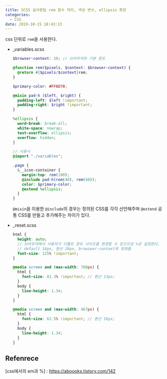 ```yaml
---
title: SCSS 실사용팁 rem 함수 처리, 색상 변수, ellipsis 확장
categories:
  - CSS
date: 2019-10-15 18:43:13
---
```


css 단위로 `rem`을 사용한다.


  - _variables.scss

    ```scss
    $browser-context: 20; // 브라우저의 기본 폰트
    
    @function rem($pixels, $context: $browser-context) {
      @return #{$pixels/$context}rem;
    }
    
    $primary-color: #FF6D70;
    
    @mixin pad-h ($left, $right) {
      padding-left: $left !important;
      padding-right: $right !important;
    }
    
    %ellipsis {
      word-break: break-all;
      white-space: nowrap;
      text-overflow: ellipsis;
      overflow: hidden;
    }
    
    // 사용시
    @import "./variables";
    
    .page {
      &__icon-container {
        margin-top: rem(100);
        @include pad-h(rem(40), rem(40));
        color: $primary-color;
        @extend %ellipsis;
      }
    }
    ```

    `@mixin`을 이용한 `@include`의 경우는 정의된 CSS를 각각 선언해주며 `@extend` 공통 CSS를 만들고 추가해주는 차이가 있다.

  - _reset.scss

    ```scss
    html {
      height: auto;
      // 브라우저에서 사용자가 디폴트 폰트 사이즈를 변경할 수 있으므로 %로 설정한다.
      // default 16px, 환산 20px, browswer-context와 맞춰줌
      font-size: 125% !important;
    }
    
    @media screen and (max-width: 700px) {
      html {
        font-size: 81.3% !important; // 환산 13px;
      }
      body {
        line-height: 1.34;
      }
    }
    
    @media screen and (max-width: 467px) {
      html {
        font-size: 62.5% !important; // 환산 10px;
      }
      body {
        line-height: 1.34;
      }
    }
    ```


## Refenrece

 [css에서의 em과 %] : https://aboooks.tistory.com/142
